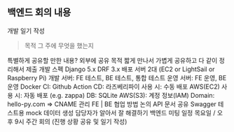 ## 백엔드 회의 내용

개발 일기 작성
> 목적
그 주에 무엇을 했는지

특별하게 공유할 만한 내용?
외부에 공유 목적
짧게 만나서 가볍게 공유하고 다 같이 정리해서 제출
개발 스펙
Django 5.x
DRF 3.x
배포 서버 2대 (EC2 or LightSail or Raspberry Pi)
개발 서버: FE 테스트, BE 테스트, 통합 테스트
운영 서버: FE 운영, BE 운영
Docker
CI: Github Action
CD:
라즈베리파이 사용 시: 수동 배포
AWS(EC2) 사용 시: 자동 배포 (e.g. zappa)
DB:
SQLite
AWS(S3):
계정 정보(IAM)
Domain:
hello-py.com => CNAME 관리
FE | BE 협업 방법 논의
API 문서 공유
Swagger
테스트용 mock 데이터 생성
담당자가 알아서 잘 해결하기
백엔드 미팅 일정
목요일 / 오후 9시
주간 회의 (진행 상황 공유 및 일기 작성)